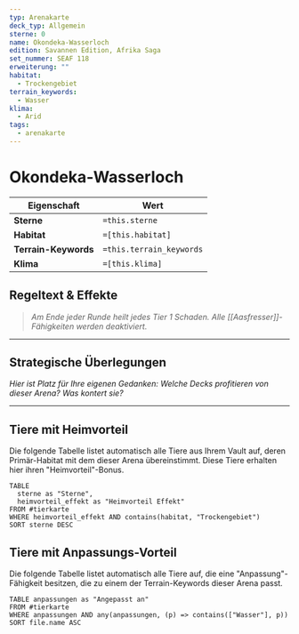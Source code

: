 ```yaml
---
typ: Arenakarte
deck_typ: Allgemein
sterne: 0
name: Okondeka-Wasserloch
edition: Savannen Edition, Afrika Saga
set_nummer: SEAF 118
erweiterung: ""
habitat:
  - Trockengebiet
terrain_keywords:
  - Wasser
klima:
  - Arid
tags:
  - arenakarte
---
```


# Okondeka-Wasserloch

| Eigenschaft | Wert |
|---|---|
| **Sterne** | `=this.sterne` |
| **Habitat** | `=[this.habitat]` |
| **Terrain-Keywords** | `=this.terrain_keywords` |
| **Klima** | `=[this.klima]` |

## Regeltext & Effekte

> *Am Ende jeder Runde heilt jedes Tier 1 Schaden. Alle [[Aasfresser]]-Fähigkeiten werden deaktiviert.*

---
## Strategische Überlegungen

*Hier ist Platz für Ihre eigenen Gedanken: Welche Decks profitieren von dieser Arena? Was kontert sie?*

---
## Tiere mit Heimvorteil

Die folgende Tabelle listet automatisch alle Tiere aus Ihrem Vault auf, deren Primär-Habitat mit dem dieser Arena übereinstimmt. Diese Tiere erhalten hier ihren "Heimvorteil"-Bonus.

```dataview
TABLE
  sterne as "Sterne",
  heimvorteil_effekt as "Heimvorteil Effekt"
FROM #tierkarte
WHERE heimvorteil_effekt AND contains(habitat, "Trockengebiet")
SORT sterne DESC
```

## Tiere mit Anpassungs-Vorteil

Die folgende Tabelle listet automatisch alle Tiere auf, die eine "Anpassung"-Fähigkeit besitzen, die zu einem der Terrain-Keywords dieser Arena passt.

``` dataview
TABLE anpassungen as "Angepasst an"
FROM #tierkarte
WHERE anpassungen AND any(anpassungen, (p) => contains(["Wasser"], p))
SORT file.name ASC

